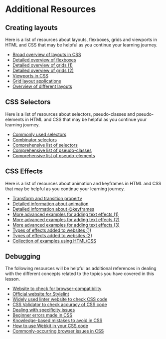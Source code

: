 # Additional Resources

## Creating layouts

Here is a list of resources about layouts, flexboxes, grids and viewports in HTML and CSS that may be helpful as you continue your learning journey.

- [Broad overview of layouts in CSS](https://developer.mozilla.org/en-US/docs/Learn/CSS/CSS_layout)
- [Detailed overview of flexboxes](https://css-tricks.com/snippets/css/a-guide-to-flexbox/)
- [Detailed overview of grids (1)](https://learncssgrid.com/)
- [Detailed overview of grids (2)](https://web.dev/learn/css/grid/)
- [Viewports in CSS](https://www.educba.com/css-viewport/)
- [Grid layout applications](https://1stwebdesigner.com/fascinating-css-grid-layout-examples-and-tutorials/)
- [Overview of different layouts](https://1stwebdesigner.com/fascinating-css-grid-layout-examples-and-tutorials/)

## CSS Selectors

Here is a list of resources about selectors, pseudo-classes and pseudo-elements in HTML and CSS that may be helpful as you continue your learning journey.

- [Commonly used selectors](https://www.geeksforgeeks.org/10-css-selectors-every-developer-should-know/)
- [Combinator selectors](https://developer.mozilla.org/en-US/docs/Learn/CSS/Building_blocks/Selectors/Combinators)
- [Comprehensive list of selectors](https://www.w3schools.com/cssref/css_selectors.php)
- [Comprehensive list of pseudo-classes](https://developer.mozilla.org/en-US/docs/Web/CSS/Pseudo-classes)
- [Comprehensive list of pseudo-elements](https://developer.mozilla.org/en-US/docs/Web/CSS/Pseudo-elements)

## CSS Effects

Here is a list of resources about animation and keyframes in HTML and CSS that may be helpful as you continue your learning journey.

- [Transform and transition property](https://www.lambdatest.com/blog/css-transforms-and-transitions-property/)
- [Detailed information about animation](https://www.w3schools.com/css/css3_animations.asp)
- [Detailed information about @keyframes](https://developer.mozilla.org/en-US/docs/Web/CSS/@keyframes)
- [More advanced examples for adding text effects (1)](https://uicookies.com/css-text-effects/)
- [More advanced examples for adding text effects (2)](https://freefrontend.com/css-typing-text/)
- [More advanced examples for adding text effects (3)](https://dev.to/kiranrajvjd/simple-text-effects-using-css-3dgp)
- [Types of effects added to websites (1)](https://www.opendesignsin.com/blog/10-web-design-effects-to-enhance-your-website/)
- [Types of effects added to websites (2)](https://goingclear.com/services/custom-web-development/#:~:text=Typical%20Website%20Features%20%26%20Effects)
- [Collection of examples using HTML/CSS](https://freefrontend.com/css-animation-examples/)

## Debugging

The following resources will be helpful as additional references in dealing with the different concepts related to the topics you have covered in this lesson.

- [Website to check for browser-compatibility](https://caniuse.com/)
- [Official website for Stylelint](https://stylelint.io/)
- [Widely used linter website to check CSS code](http://csslint.net/)
- [CSS Validator to check accuracy of CSS code](https://jigsaw.w3.org/css-validator/)
- [Dealing with specificity issues](https://www.freecodecamp.org/news/how-to-tackle-css-specificity-issues-and-when-to-use-the-important-keyword-b54123995e1a/)
- [Beginner errors made in CSS](https://www.sitepoint.com/study-errors-beginners-make-learning-html-css/)
- [Knowledge-based mistakes to avoid in CSS](https://www.webfx.com/blog/web-design/12-common-css-mistakes-web-developers-make/)
- [How to use Webkit in your CSS code](https://www.simplilearn.com/tutorials/css-tutorial/webkit-css)
- [Commonly-occurring browser issues in CSS](https://www.lambdatest.com/blog/css-browser-compatibility-issues/)
